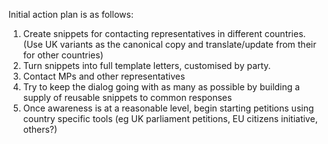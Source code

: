 Initial action plan is as follows:

1. Create snippets for contacting representatives in different countries. (Use UK variants as the canonical copy and translate/update from their for other countries)
2. Turn snippets into full template letters, customised by party. 
3. Contact MPs and other representatives 
4. Try to keep the dialog going with as many as possible by building a supply of reusable snippets to common responses
5. Once awareness is at a reasonable level, begin starting petitions using country specific tools (eg UK parliament petitions, EU citizens initiative, others?)
